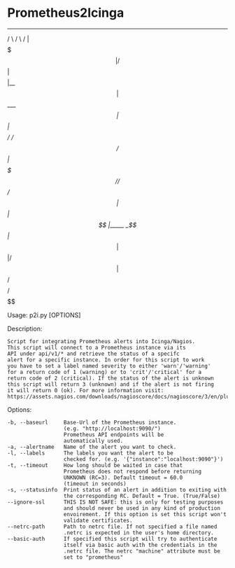 # Prometheus2Icinga

   _______    ______   ______
  /       \  /      \ /      |
  $$$$$$$  |/$$$$$$  |$$$$$$
  $$ |__$$ |$$____$$ |  $$ |
  $$    $$/  /    $$/   $$ |
  $$$$$$$/  /$$$$$$/    $$ |
  $$ |      $$ |_____  _$$ |_
  $$ |      $$       |/ $$   |
  $$/       $$$$$$$$/ $$$$$$


Usage: p2i.py [OPTIONS]

Description:

    Script for integrating Prometheus alerts into Icinga/Nagios.
    This script will connect to a Prometheus instance via its
    API under api/v1/* and retrieve the status of a specifc
    alert for a specific instance. In order for this script to work
    you have to set a label named severity to either 'warn'/'warning'
    for a return code of 1 (warning) or to 'crit'/'critical' for a
    return code of 2 (critical). If the status of the alert is unknown
    this script will return 3 (unknown) and if the alert is not firing
    it will return 0 (ok). For more information visit:
    https://assets.nagios.com/downloads/nagioscore/docs/nagioscore/3/en/pluginapi.html

Options:

    -b, --baseurl     Base-Url of the Prometheus instance.
                      (e.g. "http://localhost:9090/")
                      Prometheus API endpoints will be
                      automatically used.
    -a, --alertname   Name of the alert you want to check.
    -l, --labels      The labels you want the alert to be
                      checked for. (e.g. '{"instance":"localhost:9090"}')
    -t, --timeout     How long should be waited in case that
                      Prometheus does not respond before returning
                      UNKNOWN (RC=3). Default timeout = 60.0
                      (timeout in seconds)
    -s, --statusinfo  Print status of an alert in addition to exiting with
                      the corresponding RC. Default = True. (True/False)
    --ignore-ssl      THIS IS NOT SAFE: this is only for testing purposes
                      and should never be used in any kind of production
                      envoirement. If this option is set this script won't
                      validate certificates.
    --netrc-path      Path to netrc file. If not specified a file named
                      .netrc is expected in the user's home directory.
    --basic-auth      If specified this script will try to authenticate
                      itself via basic auth with the credentials in the
                      .netrc file. The netrc "machine" attribute must be
                      set to "prometheus"